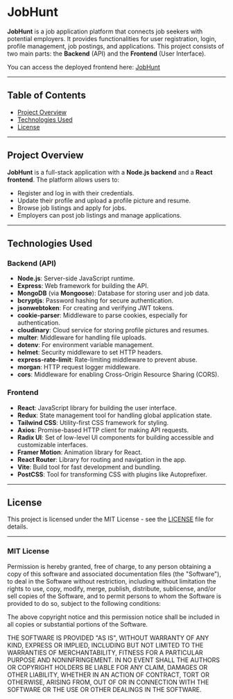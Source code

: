 # JobHunt

**JobHunt** is a job application platform that connects job seekers with potential employers. It provides functionalities for user registration, login, profile management, job postings, and applications. This project consists of two main parts: the **Backend** (API) and the **Frontend** (User Interface).

You can access the deployed frontend here: [JobHunt](https://job-hunt-nayan.vercel.app)

---

## Table of Contents

- [Project Overview](#project-overview)
- [Technologies Used](#technologies-used)
- [License](#license)

---

## Project Overview

**JobHunt** is a full-stack application with a **Node.js backend** and a **React frontend**. The platform allows users to:

- Register and log in with their credentials.
- Update their profile and upload a profile picture and resume.
- Browse job listings and apply for jobs.
- Employers can post job listings and manage applications.

---

## Technologies Used

### Backend (API)
- **Node.js**: Server-side JavaScript runtime.
- **Express**: Web framework for building the API.
- **MongoDB** (via **Mongoose**): Database for storing user and job data.
- **bcryptjs**: Password hashing for secure authentication.
- **jsonwebtoken**: For creating and verifying JWT tokens.
- **cookie-parser**: Middleware to parse cookies, especially for authentication.
- **cloudinary**: Cloud service for storing profile pictures and resumes.
- **multer**: Middleware for handling file uploads.
- **dotenv**: For environment variable management.
- **helmet**: Security middleware to set HTTP headers.
- **express-rate-limit**: Rate-limiting middleware to prevent abuse.
- **morgan**: HTTP request logger middleware.
- **cors**: Middleware for enabling Cross-Origin Resource Sharing (CORS).
  
### Frontend
- **React**: JavaScript library for building the user interface.
- **Redux**: State management tool for handling global application state.
- **Tailwind CSS**: Utility-first CSS framework for styling.
- **Axios**: Promise-based HTTP client for making API requests.
- **Radix UI**: Set of low-level UI components for building accessible and customizable interfaces.
- **Framer Motion**: Animation library for React.
- **React Router**: Library for routing and navigation in the app.
- **Vite**: Build tool for fast development and bundling.
- **PostCSS**: Tool for transforming CSS with plugins like Autoprefixer.

---

## License

This project is licensed under the MIT License - see the [LICENSE](LICENSE) file for details.

---

### MIT License

Permission is hereby granted, free of charge, to any person obtaining a copy of this software and associated documentation files (the "Software"), to deal in the Software without restriction, including without limitation the rights to use, copy, modify, merge, publish, distribute, sublicense, and/or sell copies of the Software, and to permit persons to whom the Software is provided to do so, subject to the following conditions:

The above copyright notice and this permission notice shall be included in all copies or substantial portions of the Software.

THE SOFTWARE IS PROVIDED "AS IS", WITHOUT WARRANTY OF ANY KIND, EXPRESS OR IMPLIED, INCLUDING BUT NOT LIMITED TO THE WARRANTIES OF MERCHANTABILITY, FITNESS FOR A PARTICULAR PURPOSE AND NONINFRINGEMENT. IN NO EVENT SHALL THE AUTHORS OR COPYRIGHT HOLDERS BE LIABLE FOR ANY CLAIM, DAMAGES OR OTHER LIABILITY, WHETHER IN AN ACTION OF CONTRACT, TORT OR OTHERWISE, ARISING FROM, OUT OF OR IN CONNECTION WITH THE SOFTWARE OR THE USE OR OTHER DEALINGS IN THE SOFTWARE.
